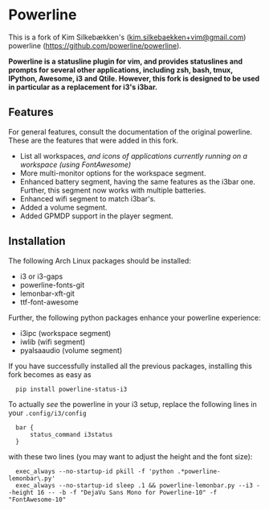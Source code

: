 Powerline
=========

This is a fork of Kim Silkebækken's (kim.silkebaekken+vim@gmail.com) powerline
(https://github.com/powerline/powerline).

**Powerline is a statusline plugin for vim, and provides statuslines and
prompts for several other applications, including zsh, bash, tmux, IPython,
Awesome, i3 and Qtile. However, this fork is designed to be used in particular
as a replacement for i3's i3bar.**

Features
--------

For general features, consult the documentation of the original powerline. These are
the features that were added in this fork.

* List all workspaces, _and icons of applications currently running on a workspace (using FontAwesome)_
* More multi-monitor options for the workspace segment.
* Enhanced battery segment, having the same features as the i3bar one. Further, this segment
  now works with multiple batteries.
* Enhanced wifi segment to match i3bar's.
* Added a volume segment.
* Added GPMDP support in the player segment.

Installation
------------

The following Arch Linux packages should be installed:

* i3 or i3-gaps
* powerline-fonts-git
* lemonbar-xft-git
* ttf-font-awesome

Further, the following python packages enhance your powerline experience:

* i3ipc (workspace segment)
* iwlib (wifi segment)
* pyalsaaudio (volume segment)

If you have successfully installed all the previous packages, installing this fork becomes as easy
as

      pip install powerline-status-i3

To actually _see_ the powerline in your i3 setup, replace the following lines in your `.config/i3/config`

      bar {
          status_command i3status
      }

with these two lines (you may want to adjust the height and the font size):

      exec_always --no-startup-id pkill -f 'python .*powerline-lemonbar\.py'
      exec_always --no-startup-id sleep .1 && powerline-lemonbar.py --i3 --height 16 -- -b -f "DejaVu Sans Mono for Powerline-10" -f "FontAwesome-10"

